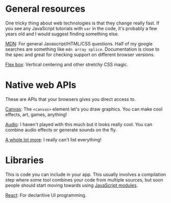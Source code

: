 # General resources

One tricky thing about web technologies is that they change really fast. If you see any JavaScript tutorials with `var` in the code, it's probably a few years old and I would suggest finding something else.

[MDN](https://developer.mozilla.org/en-US/): For general Javascript/HTML/CSS questions. Half of my google searches are something like `mdn array splice`. Documentation is close to the spec and great for checking support on different browser versions.

[Flex box](https://css-tricks.com/snippets/css/a-guide-to-flexbox/): Vertical centering and other stretchy CSS magic.

# Native web APIs

These are APIs that your browsers gives you direct access to.

[Canvas](https://developer.mozilla.org/en-US/docs/Web/API/Canvas_API/Tutorial): The `<canvas>` element let's you draw graphics. You can make cool effects, art, games, anything!

[Audio](https://developer.mozilla.org/en-US/docs/Web/API/Web_Audio_API): I haven't played with this much but it looks really cool. You can combine audio effects or generate sounds on the fly.

[A whole lot more](https://developer.mozilla.org/en-US/docs/Web/API): I really can't list everything!

# Libraries

This is code you can include in your app. This usually involves a compilation step where some tool combines your code from multiple sources, but soon people should start moving towards using [JavaScript modules](https://developer.mozilla.org/en-US/docs/Web/JavaScript/Guide/Modules).

[React](https://reactjs.org/): For declaritive UI programming.
